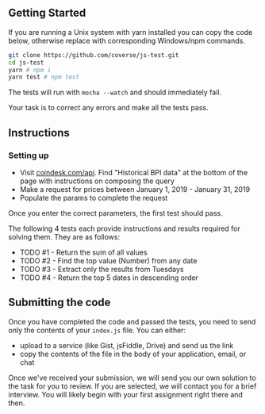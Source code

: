 ## Getting Started

If you are running a Unix system with yarn installed you can copy the code below, otherwise replace with corresponding Windows/npm commands.

```sh
git clone https://github.com/coverse/js-test.git
cd js-test
yarn # npm i
yarn test # npm test
```

The tests will run with `mocha --watch` and should immediately fail.

Your task is to correct any errors and make all the tests pass.

## Instructions

### Setting up

  - Visit [coindesk.com/api](coindesk). Find "Historical BPI data" at the bottom of the page with instructions on composing the query
  - Make a request for prices between January 1, 2019 - January 31, 2019
  - Populate the params to complete the request

Once you enter the correct parameters, the first test should pass.

The following 4 tests each provide instructions and results required for solving them. They are as follows:
- TODO #1 - Return the sum of all values
- TODO #2 - Find the top value (Number) from any date
- TODO #3 - Extract only the results from Tuesdays
- TODO #4 - Return the top 5 dates in descending order

## Submitting the code

Once you have completed the code and passed the tests, you need to send only the contents of your `index.js` file. You can either:

- upload to a service (like Gist, jsFiddle, Drive) and send us the link
- copy the contents of the file in the body of your application, email, or chat

Once we've received your submission, we will send you our own solution to the task for you to review. If you are selected, we will contact you for a brief interview. You will likely begin with your first assignment right there and then.

[coindesk]: https://www.coindesk.com/api
